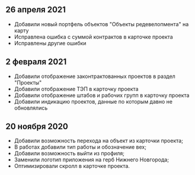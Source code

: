 ## 26 апреля 2021
- Добавили новый портфель объектов "Объекты редевелопмента" на карту 
- Исправлена ошибка с суммой контрактов в карточке проекта
- Исправлены другие ошибки

## 2 февраля 2021
- Добавили отображение законтрактованных проектов в раздел "Проекты"
- Добавили отображение ТЭП в карточку проекта
- Добавили отображение штабов и рабочих групп в карточку проекта
- Добавили индикацию проектов, данные по которым давно не обновлялись

## 20 ноября 2020
- Добавили возможность перехода на объект из карточки проекта;
- В работах добавили тип работы и обозначение вех;
- Добавили возможность выйти из профиля;
- Заменили логотип приложения на герб Нижнего Новгорода;
- Оптимизировали скролл в карточке проекта.
